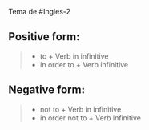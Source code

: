 Tema de #Ingles-2 

## Positive form:
> 	- to + Verb in infinitive 
> 	- in order to + Verb infinitive 

## Negative form:
> 	- not to + Verb in infinitive 
> 	- in order not to + Verb infinitive